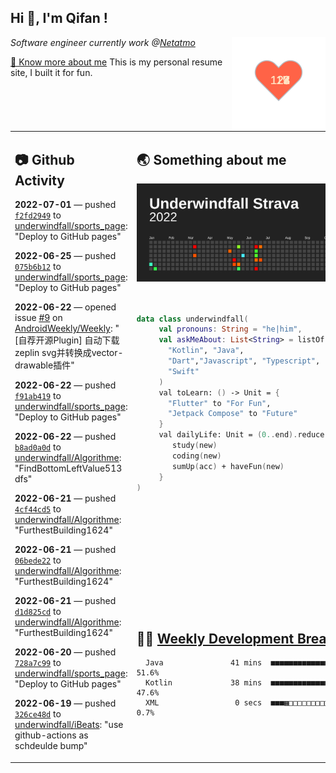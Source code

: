 <h2> Hi 👋, I'm Qifan ! </h2>
<a href="https://github.com/underwindfall/iBeats"><img align="right" width="150px" src="https://raw.githubusercontent.com/underwindfall/iBeats/main/files/heart.svg"/></a>
<p><em>Software engineer currently work @<a href="https://www.netatmo.com">Netatmo</a></em></p>
<p><a href="https://qifanyang.com/resume" target="_blank"> 🔭 Know more about me</a> This is my personal resume site, I built it for fun.</p>
<table><tr><td valign="top" rowspan="2">

 ## 📷 Github Activity
 <!-- githubActivity starts -->
  **2022-07-01** — pushed [`f2fd2949`](https://github.com/underwindfall/sports_page/commit/f2fd2949b183fa49d9bc990367387ee4e02f6ceb) to [underwindfall/sports_page](https://api.github.com/repos/underwindfall/sports_page): "Deploy to GitHub pages"

  **2022-06-25** — pushed [`075b6b12`](https://github.com/underwindfall/sports_page/commit/075b6b121be7c6b1e3113884bab8fed953ee7e45) to [underwindfall/sports_page](https://api.github.com/repos/underwindfall/sports_page): "Deploy to GitHub pages"

  **2022-06-22** — opened issue [#9](https://api.github.com/repos/AndroidWeekly/Weekly/issues/9) on [AndroidWeekly/Weekly](https://api.github.com/repos/AndroidWeekly/Weekly): "[自荐开源Plugin] 自动下载zeplin svg并转换成vector-drawable插件"

  **2022-06-22** — pushed [`f91ab419`](https://github.com/underwindfall/sports_page/commit/f91ab419c00224590bc9a57be6f9409c116a76bc) to [underwindfall/sports_page](https://api.github.com/repos/underwindfall/sports_page): "Deploy to GitHub pages"

  **2022-06-22** — pushed [`b8ad0a0d`](https://github.com/underwindfall/Algorithme/commit/b8ad0a0d0a90cc3463e2357327c9eb869762fbe9) to [underwindfall/Algorithme](https://api.github.com/repos/underwindfall/Algorithme): "FindBottomLeftValue513 dfs"

  **2022-06-21** — pushed [`4cf44cd5`](https://github.com/underwindfall/Algorithme/commit/4cf44cd50baf01f625dc1ef311060f25f46b3f4d) to [underwindfall/Algorithme](https://api.github.com/repos/underwindfall/Algorithme): "FurthestBuilding1624"

  **2022-06-21** — pushed [`06bede22`](https://github.com/underwindfall/Algorithme/commit/06bede22761333ce3a627059a343037b7ec37f2f) to [underwindfall/Algorithme](https://api.github.com/repos/underwindfall/Algorithme): "FurthestBuilding1624"

  **2022-06-21** — pushed [`d1d825cd`](https://github.com/underwindfall/Algorithme/commit/d1d825cd16c8a751a8d2d2d2536e81461b959ac4) to [underwindfall/Algorithme](https://api.github.com/repos/underwindfall/Algorithme): "FurthestBuilding1624"

  **2022-06-20** — pushed [`728a7c99`](https://github.com/underwindfall/sports_page/commit/728a7c99c28b4a90fdcf862db4fcdc3d92f623a0) to [underwindfall/sports_page](https://api.github.com/repos/underwindfall/sports_page): "Deploy to GitHub pages"

  **2022-06-19** — pushed [`326ce48d`](https://github.com/underwindfall/iBeats/commit/326ce48d81124c525e09e6e8b7b036b9e1a24970) to [underwindfall/iBeats](https://api.github.com/repos/underwindfall/iBeats): "use github-actions as schdeulde bump"
 <!-- githubActivity ends -->
 </td><td valign="top">

 ## 🌏 Something about me
 <!-- profile starts -->
 <a href="https://github.com/underwindfall" width="100%">
   <img src="https://github.com/underwindfall/GitHubPoster/blob/main/examples/strava.svg"/>
 </a>
 <br/>
 <br/>
 <br/>

 ```kotlin
 data class underwindfall(
      val pronouns: String = "he|him",
      val askMeAbout: List<String> = listOf(
        "Kotlin", "Java",
        "Dart","Javascript", "Typescript",
        "Swift"
      )
      val toLearn: () -> Unit = {
        "Flutter" to "For Fun",
        "Jetpack Compose" to "Future"
      }
      val dailyLife: Unit = (0..end).reduce { acc, new ->
         study(new)
         coding(new)
         sumUp(acc) + haveFun(new)
      }
 )
 ```
 <!-- profile ends -->
 </td></tr><tr><td valign="top">

 ## 🏊‍♂️ <a href="https://gist.github.com/underwindfall/377ee88ba1fabd1e93516e48ca9c61eb" target="_blank">Weekly Development Breakdown</a>
  <!-- codeTime starts -->
  ```text
    Java               41 mins  ■■■■■■■■■■■■■■■▦□□□□□□□□  51.6%
    Kotlin             38 mins  ■■■■■■■■■■■■■■■□□□□□□□□□  47.6%
    XML                 0 secs  ■■■▦□□□□□□□□□□□□□□□□□□□□   0.7%
  ```
  <!-- codeTime starts -->
  </td></tr></table>